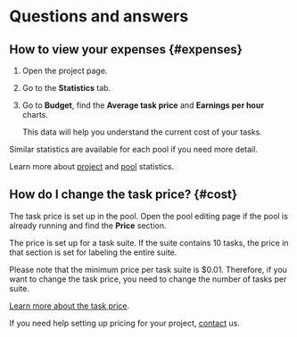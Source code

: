 # Questions and answers

## How to view your expenses {#expenses}

1. Open the project page.
1. Go to the **Statistics** tab.
1. Go to **Budget**, find the **Average task price** and **Earnings per hour** charts.
    
    This data will help you understand the current cost of your tasks.
    

Similar statistics are available for each pool if you need more detail.

Learn more about [project](project-statistic.md) and [pool](pool_statistic-pool.md) statistics.

## How do I change the task price? {#cost}

The task price is set up in the pool. Open the pool editing page if the pool is already running and find the **Price** section.

The price is set up for a task suite. If the suite contains 10 tasks, the price in that section is set for labeling the entire suite.

Please note that the minimum price per task suite is $0.01. Therefore, if you want to change the task price, you need to change the number of tasks per suite.

[Learn more about the task price](dynamic-pricing.md).

If you need help setting up pricing for your project, [contact](../troubleshooting/support.md) us.

